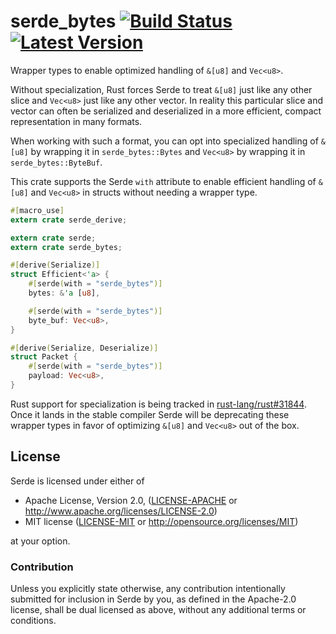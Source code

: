 # serde\_bytes [![Build Status](https://api.travis-ci.org/serde-rs/bytes.svg?branch=master)](https://travis-ci.org/serde-rs/bytes) [![Latest Version](https://img.shields.io/crates/v/serde_bytes.svg)](https://crates.io/crates/serde_bytes)

Wrapper types to enable optimized handling of `&[u8]` and `Vec<u8>`.

Without specialization, Rust forces Serde to treat `&[u8]` just like any
other slice and `Vec<u8>` just like any other vector. In reality this
particular slice and vector can often be serialized and deserialized in a
more efficient, compact representation in many formats.

When working with such a format, you can opt into specialized handling of
`&[u8]` by wrapping it in `serde_bytes::Bytes` and `Vec<u8>` by wrapping it
in `serde_bytes::ByteBuf`.

This crate supports the Serde `with` attribute to enable efficient handling
of `&[u8]` and `Vec<u8>` in structs without needing a wrapper type.

```rust
#[macro_use]
extern crate serde_derive;

extern crate serde;
extern crate serde_bytes;

#[derive(Serialize)]
struct Efficient<'a> {
    #[serde(with = "serde_bytes")]
    bytes: &'a [u8],

    #[serde(with = "serde_bytes")]
    byte_buf: Vec<u8>,
}

#[derive(Serialize, Deserialize)]
struct Packet {
    #[serde(with = "serde_bytes")]
    payload: Vec<u8>,
}
```

Rust support for specialization is being tracked in [rust-lang/rust#31844].
Once it lands in the stable compiler Serde will be deprecating these wrapper
types in favor of optimizing `&[u8]` and `Vec<u8>` out of the box.

[rust-lang/rust#31844]: https://github.com/rust-lang/rust/issues/31844

## License

Serde is licensed under either of

 * Apache License, Version 2.0, ([LICENSE-APACHE](LICENSE-APACHE) or
   http://www.apache.org/licenses/LICENSE-2.0)
 * MIT license ([LICENSE-MIT](LICENSE-MIT) or
   http://opensource.org/licenses/MIT)

at your option.

### Contribution

Unless you explicitly state otherwise, any contribution intentionally submitted
for inclusion in Serde by you, as defined in the Apache-2.0 license, shall be
dual licensed as above, without any additional terms or conditions.
